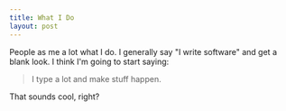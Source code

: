 ```yaml
---
title: What I Do
layout: post
---
```


People as me a lot what I do. I generally say "I write software" and get a blank look. I think I'm going to start saying:

> I type a lot and make stuff happen.

That sounds cool, right?
